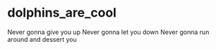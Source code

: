# dolphins_are_cool
Never gonna give you up
Never gonna let you down
Never gonna run around and dessert you
